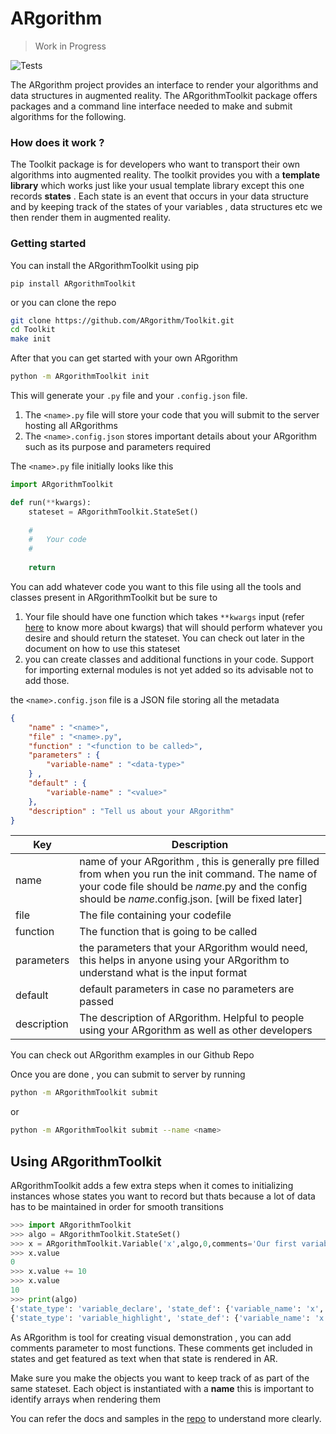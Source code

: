 # ARgorithm 

>  Work in Progress

![Tests](https://github.com/ARgorithm/Toolkit/workflows/Tests/badge.svg)

The ARgorithm project provides an interface to render your algorithms and data structures in augmented reality.
The ARgorithmToolkit package offers packages and a command line interface needed to make and submit algorithms for the following.

### How does it work ?

The Toolkit package is for developers who want to transport their own algorithms into augmented reality. The toolkit provides you with a **template library** which works just like your usual template library except this one records **states** . Each state is an event that occurs in your data structure and by keeping track of the states of your variables , data structures etc we then render them in augmented reality.

### Getting started 

 You can install the ARgorithmToolkit using pip 

```shell
pip install ARgorithmToolkit
```

or you can clone the repo

```bash
git clone https://github.com/ARgorithm/Toolkit.git 
cd Toolkit
make init
```



After that you can get started with your own ARgorithm

```bash
python -m ARgorithmToolkit init
```

This will generate your `.py` file and your `.config.json` file.

1.  The  `<name>.py` file will store your code that you will submit to the server hosting all ARgorithms
2.  The `<name>.config.json`  stores important details about your ARgorithm such as its purpose and parameters required

The `<name>.py` file initially looks like this

```python
import ARgorithmToolkit

def run(**kwargs):
    stateset = ARgorithmToolkit.StateSet()
	
    #
    #	Your code
	#
    
    return
```

You can add whatever code you want to this file using all the tools and classes present in ARgorithmToolkit but be sure to

1. Your file should have one function which takes `**kwargs` input (refer [here](https://book.pythontips.com/en/latest/args_and_kwargs.html) to know more about kwargs) that will should perform whatever you desire and should return the stateset. You can check out later in the document on how to use this stateset
2.  you can create classes and additional functions in your code. Support for importing external modules is not yet added so its advisable not to add those.

the `<name>.config.json` file is a JSON file storing all the metadata

```json
{
    "name" : "<name>",
    "file" : "<name>.py",
    "function" : "<function to be called>",
    "parameters" : {
        "variable-name" : "<data-type>"
    } , 
    "default" : {
        "variable-name" : "<value>"
    },
    "description" : "Tell us about your ARgorithm"
}
```

| Key         | Description                                                  |
| ----------- | ------------------------------------------------------------ |
| name        | name of your ARgorithm , this is generally pre filled from when you run the init command. The name of your code file should be *name*.py and the config should be *name*.config.json. [will be fixed later] |
| file        | The file containing your codefile                            |
| function    | The function that is going to be called                      |
| parameters  | the parameters that your ARgorithm would need, this helps in anyone using your ARgorithm to understand what is the input format |
| default     | default parameters in case no parameters are passed          |
| description | The description of ARgorithm. Helpful to people using your ARgorithm as well as other developers |

You can check out ARgorithm examples in our Github Repo 

Once you are done , you can submit to server by running

```bash
python -m ARgorithmToolkit submit
```

or 

```bash
python -m ARgorithmToolkit submit --name <name>
```



## Using ARgorithmToolkit

ARgorithmToolkit adds a few extra steps when it comes to initializing instances whose states you want to record but thats because a lot of data has to be maintained in order for smooth transitions

```python
>>> import ARgorithmToolkit
>>> algo = ARgorithmToolkit.StateSet()
>>> x = ARgorithmToolkit.Variable('x',algo,0,comments='Our first variable')
>>> x.value
0
>>> x.value += 10
>>> x.value
10
>>> print(algo)
{'state_type': 'variable_declare', 'state_def': {'variable_name': 'x', 'value': 0}, 'comments': 'Our first variable'}
{'state_type': 'variable_highlight', 'state_def': {'variable_name': 'x', 'value': 10}, 'comments': ''}
```

As ARgorithm is tool for creating visual demonstration , you can add comments parameter to most functions. These comments get included in states and get featured as text when that state is rendered in AR.

Make sure you make the objects you want to keep track of as part of the same stateset. Each object is instantiated with a **name** this is important to identify arrays when rendering them

You can refer the docs and samples in the [repo](https://github.com/ARgorithm/Toolkit) to understand more clearly.